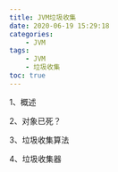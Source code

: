 ```yaml
---
title: JVM垃圾收集
date: 2020-06-19 15:29:18
categories:
	- JVM
tags: 
	- JVM
	- 垃圾收集
toc: true
---
```




1、概述



2、对象已死？



3、垃圾收集算法



4、垃圾收集器





